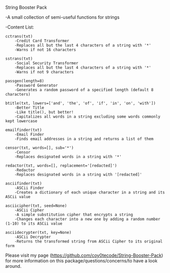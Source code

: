 String Booster Pack

-A small collection of semi-useful functions for strings


-Content List:

    cctrans(txt)
        -Credit Card Transformer
        -Replaces all but the last 4 characters of a string with '*'
        -Warns if not 16 characters
        
    sstrans(txt)
        -Social Security Transformer
        -Replaces all but the last 4 characters of a string with '*'
        -Warns if not 9 characters
        
    passgen(length=8)
        -Password Generator
        -Generates a random password of a specified length (default 8 characters)
    
    btitle(txt, lowers=['and', 'the', 'of', 'if', 'in', 'on', 'with'])
        -Better Title
        -Like title(), but better!
        -Capitalizes all words in a string excluding some words commonly kept lowercase
        
    emailfinder(txt)
        -Email Finder
        -Finds email addresses in a string and returns a list of them
        
    censor(txt, words=[], sub='*')
        -Censor
        -Replaces designated words in a string with '*'
        
    redactor(txt, words=[], replacement='[redacted]')
        -Redactor
        -Replaces designated words in a string with '[redacted]'
        
    asciifinder(txt)
        -ASCii Finder
        -Creates a dictionary of each unique character in a string and its ASCii value
         
    asciicipher(txt, seed=None)
        -ASCii Cipher
        -A simple substitution cipher that encrypts a string
        -Changes each character into a new one by adding a random number (1-10) to its ASCii value
        
    asciidecrypter(txt, key=None)
        -ASCii Decrypter
        -Returns the transformed string from ASCii Cipher to its original form
        
        
Please visit my page (https://github.com/coy0tecode/String-Booster-Pack)
for more information on this package/questions/concerns/to have a look around.